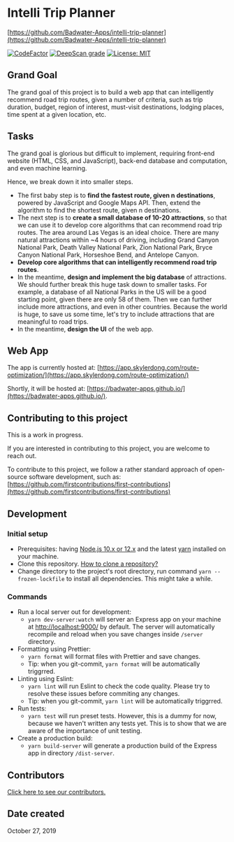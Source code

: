 # Intelli Trip Planner

[https://github.com/Badwater-Apps/intelli-trip-planner](https://github.com/Badwater-Apps/intelli-trip-planner)

[![CodeFactor](https://www.codefactor.io/repository/github/badwaterbay/intelli-trip-planner/badge)](https://www.codefactor.io/repository/github/badwaterbay/intelli-trip-planner)
[![DeepScan grade](https://deepscan.io/api/teams/9440/projects/11966/branches/179827/badge/grade.svg)](https://deepscan.io/dashboard#view=project&tid=9440&pid=11966&bid=179827)
[![License: MIT](https://img.shields.io/badge/License-MIT-yellow.svg)](https://opensource.org/licenses/MIT)

## Grand Goal

The grand goal of this project is to build a web app that can intelligently recommend road trip routes, given a number of criteria, such as trip duration, budget, region of interest, must-visit destinations, lodging places, time spent at a given location, etc.

## Tasks

The grand goal is glorious but difficult to implement, requiring front-end website (HTML, CSS, and JavaScript), back-end database and computation, and even machine learning.

Hence, we break down it into smaller steps.

- The first baby step is to **find the fastest route, given n destinations**, powered by JavaScript and Google Maps API. Then, extend the algorithm to find the shortest route, given n destinations.
- The next step is to **create a small database of 10-20 attractions**, so that we can use it to develop core algorithms that can recommend road trip routes. The area around Las Vegas is an ideal choice. There are many natural attractions within ~4 hours of driving, including Grand Canyon National Park, Death Valley National Park, Zion National Park, Bryce Canyon National Park, Horseshoe Bend, and Antelope Canyon.
- **Develop core algorithms that can intelligently recommend road trip routes**.
- In the meantime, **design and implement the big database** of attractions. We should further break this huge task down to smaller tasks. For example, a database of all National Parks in the US will be a good starting point, given there are only 58 of them. Then we can further include more attractions, and even in other countries. Because the world is huge, to save us some time, let's try to include attractions that are meaningful to road trips.
- In the meantime, **design the UI** of the web app.

## Web App

The app is currently hosted at: [https://app.skylerdong.com/route-optimization/](https://app.skylerdong.com/route-optimization/)

Shortly, it will be hosted at: [https://badwater-apps.github.io/](https://badwater-apps.github.io/).

## Contributing to this project

This is a work in progress.

If you are interested in contributing to this project, you are welcome to reach out.

To contribute to this project, we follow a rather standard approach of open-source software development, such as: [https://github.com/firstcontributions/first-contributions](https://github.com/firstcontributions/first-contributions)

## Development

### Initial setup

- Prerequisites: having [Node.js 10.x or 12.x](https://nodejs.org/en/) and the latest [yarn](https://classic.yarnpkg.com/en/docs/install/) installed on your machine.
- Clone this repository. [How to clone a repository?](https://help.github.com/en/github/creating-cloning-and-archiving-repositories/cloning-a-repository)
- Change directory to the project's root directory, run command `yarn --frozen-lockfile` to install all dependencies. This might take a while.

### Commands

- Run a local server out for development:
  - `yarn dev-server:watch` will server an Express app on your machine at [http://localhost:9000/](http://localhost:9000/) by default. The server will automatically recompile and reload when you save changes inside `/server` directory.
- Formatting using Prettier:
  - `yarn format` will format files with Prettier and save changes.
  - Tip: when you git-commit, `yarn format` will be automatically triggrred.
- Linting using Eslint:
  - `yarn lint` will run Eslint to check the code quality. Please try to resolve these issues before commiting any changes.
  - Tip: when you git-commit, `yarn lint` will be automatically triggrred.
- Run tests:
  - `yarn test` will run preset tests. However, this is a dummy for now, because we haven't written any tests yet. This is to show that we are aware of the importance of unit testing.
- Create a production build:
  - `yarn build-server` will generate a production build of the Express app in directory `/dist-server`.

## Contributors

[Click here to see our contributors.](https://github.com/Badwater-Apps/intelli-trip-planner/graphs/contributors)

## Date created

October 27, 2019
